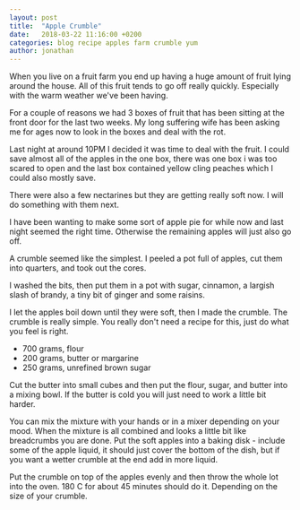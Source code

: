 ```yaml
---
layout: post
title:  "Apple Crumble"
date:   2018-03-22 11:16:00 +0200
categories: blog recipe apples farm crumble yum
author: jonathan
---
```

When you live on a fruit farm you end up having a 
huge amount of fruit lying around the house. All of 
this fruit tends to go off really quickly. Especially 
with the warm weather we've been having.

For a couple of reasons we had 3 boxes of fruit that has 
been sitting at the front door for the last two weeks. 
My long suffering wife has been asking me for ages now to 
look in the boxes and deal with the rot.

Last night at around 10PM I decided it was time to deal 
with the fruit. I could save almost all of the apples in 
the one box, there was one box i was too scared to open 
and the last box contained yellow cling peaches which I 
could also mostly save.

There were also a few nectarines but they are getting 
really soft now. I will do something with them next.

I have been wanting to make some sort of apple pie for 
while now and last night seemed the right time. Otherwise 
the remaining apples will just also go off.

A crumble seemed like the simplest. I peeled a pot full of 
apples, cut them into quarters, and took out the cores. 

I washed the bits, then put them in a pot with sugar, 
cinnamon, a largish slash of brandy, a tiny bit of ginger 
and some raisins.

I let the apples boil down until they were soft, then I 
made the crumble. The crumble is really simple. You 
really don't need a recipe for this, just do what you 
feel is right.

* 700 grams, flour
* 200 grams, butter or margarine
* 250 grams, unrefined brown sugar

Cut the butter into small cubes and then put the 
flour, sugar, and butter into a mixing bowl. If the butter 
is cold you will just need to work a little bit harder.

You can mix the mixture with your hands or in a mixer 
depending on your mood. When the mixture is all combined 
and looks a little bit like breadcrumbs you are done. Put 
the soft apples into a baking disk - include some of the 
apple liquid, it should just cover the bottom of the dish, but 
if you want a wetter crumble at the end add in more liquid.

Put the crumble on top of the apples evenly and then throw the 
whole lot into the oven. 180 C for about 45 minutes should do 
it. Depending on the size of your crumble.

